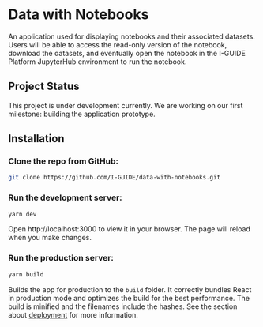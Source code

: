 # Data with Notebooks

An application used for displaying notebooks and their associated datasets. Users will be able to access the read-only version of the notebook, download the datasets, and eventually open the notebook in the I-GUIDE Platform JupyterHub environment to run the notebook.

## Project Status
This project is under development currently. We are working on our first milestone: building the application prototype.

## Installation
### Clone the repo from GitHub:
```bash
git clone https://github.com/I-GUIDE/data-with-notebooks.git
```

### Run the development server:
```bash
yarn dev
```
Open http://localhost:3000 to view it in your browser. The page will reload when you make changes.


### Run the production server:
```bash
yarn build
```
Builds the app for production to the `build` folder. It correctly bundles React in production mode and optimizes the build for the best performance. The build is minified and the filenames include the hashes. See the section about [deployment](https://facebook.github.io/create-react-app/docs/deployment) for more information.